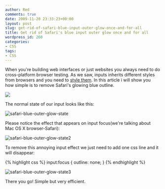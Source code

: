 ```yaml
---
author: Red
comments: true
date: 2009-11-20 23:33:23+00:00
layout: post
slug: get-rid-of-safari-blue-input-outer-glow-once-and-for-all
title: Get rid of Safari's blue input outer glow once and for all
wordpress_id: 260
categories:
- CSS
tags:
- CSS
---
```


When you're building web interfaces or just websites you always need to do cross-platform browser testing. As we saw, inputs inherits different styles from browsers and you need to [style them](http://www.red-team-design.com/style-an-input-button). In this article i will show you how simple is to remove Safari's glowing blue outline.

[![](http://www.red-team-design.com/wp-content/uploads/2009/11/safari-blue-outer-glow.png)](http://www.red-team-design.com/get-rid-of-safari-blue-input-outer-glow-once-and-for-all/)

<!-- more -->

The normal state of our input looks like this:

![safari-blue-outer-glow-state](http://www.red-team-design.com/wp-content/uploads/2009/11/safari-blue-outer-glow-state.png)

Please notice the effect that appears on input focus(we're talking about Mac OS X browser-Safari):

![safari-blue-outer-glow-state2](http://www.red-team-design.com/wp-content/uploads/2009/11/safari-blue-outer-glow-state2.png)

To remove this annoying input effect we just need to add one css line and it will disappear:

{% highlight css %}
input:focus {
  outline: none;
}
{% endhighlight %}

![safari-blue-outer-glow-state3](http://www.red-team-design.com/wp-content/uploads/2009/11/safari-blue-outer-glow-state3.png)

There you go! Simple but very efficient.